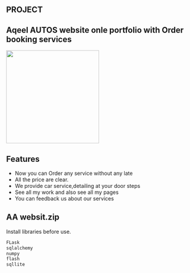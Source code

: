 ## PROJECT
## Aqeel AUTOS website onle portfolio with Order booking services
<img src="https://user-images.githubusercontent.com/80625836/137516737-1714bb50-d5b7-4a16-907d-3d4ee0198f0f.jpg" width="250">

## Features

- Now you can Order any service without any late 
- All the price are clear.
- We provide car service,detailing at your door steps 
- See all my work and also see all my pages
- You can feedback us about our services


## AA websit.zip

Install libraries before use.

```sh
FLask
sqlalchemy
numpy
flash
sqllite
